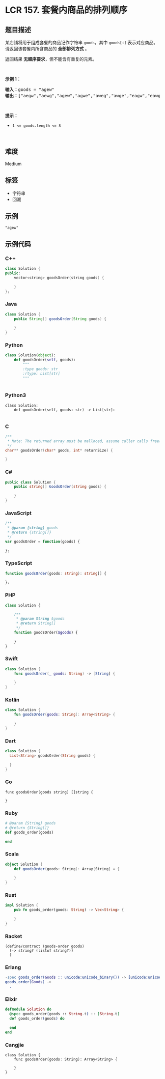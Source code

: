 # LCR 157. 套餐内商品的排列顺序

## 题目描述

<p>某店铺将用于组成套餐的商品记作字符串 <code>goods</code>，其中 <code>goods[i]</code> 表示对应商品。请返回该套餐内所含商品的 <strong>全部排列方式</strong> 。</p>

<p>返回结果 <strong>无顺序要求</strong>，但不能含有重复的元素。</p>

<p>&nbsp;</p>

<p><strong>示例 1：</strong></p>

<pre>
<strong>输入：</strong>goods = "agew"
<strong>输出：</strong>["aegw","aewg","agew","agwe","aweg","awge","eagw","eawg","egaw","egwa","ewag","ewga","gaew","gawe","geaw","gewa","gwae","gwea","waeg","wage","weag","wega","wgae","wgea"]
</pre>

<p>&nbsp;</p>

<p><strong>提示：</strong></p>

<ul>
	<li><code>1 &lt;= goods.length &lt;= 8</code></li>
</ul>

<p>&nbsp;</p>


## 难度

Medium

## 标签

- 字符串
- 回溯

## 示例

```
"agew"
```

## 示例代码

### C++

```cpp
class Solution {
public:
    vector<string> goodsOrder(string goods) {
        
    }
};
```

### Java

```java
class Solution {
    public String[] goodsOrder(String goods) {
        
    }
}
```

### Python

```python
class Solution(object):
    def goodsOrder(self, goods):
        """
        :type goods: str
        :rtype: List[str]
        """
        
```

### Python3

```python3
class Solution:
    def goodsOrder(self, goods: str) -> List[str]:
        
```

### C

```c
/**
 * Note: The returned array must be malloced, assume caller calls free().
 */
char** goodsOrder(char* goods, int* returnSize) {
    
}
```

### C#

```csharp
public class Solution {
    public string[] GoodsOrder(string goods) {
        
    }
}
```

### JavaScript

```javascript
/**
 * @param {string} goods
 * @return {string[]}
 */
var goodsOrder = function(goods) {
    
};
```

### TypeScript

```typescript
function goodsOrder(goods: string): string[] {
    
};
```

### PHP

```php
class Solution {

    /**
     * @param String $goods
     * @return String[]
     */
    function goodsOrder($goods) {
        
    }
}
```

### Swift

```swift
class Solution {
    func goodsOrder(_ goods: String) -> [String] {
        
    }
}
```

### Kotlin

```kotlin
class Solution {
    fun goodsOrder(goods: String): Array<String> {
        
    }
}
```

### Dart

```dart
class Solution {
  List<String> goodsOrder(String goods) {
    
  }
}
```

### Go

```golang
func goodsOrder(goods string) []string {
    
}
```

### Ruby

```ruby
# @param {String} goods
# @return {String[]}
def goods_order(goods)
    
end
```

### Scala

```scala
object Solution {
    def goodsOrder(goods: String): Array[String] = {
        
    }
}
```

### Rust

```rust
impl Solution {
    pub fn goods_order(goods: String) -> Vec<String> {
        
    }
}
```

### Racket

```racket
(define/contract (goods-order goods)
  (-> string? (listof string?))
  )
```

### Erlang

```erlang
-spec goods_order(Goods :: unicode:unicode_binary()) -> [unicode:unicode_binary()].
goods_order(Goods) ->
  .
```

### Elixir

```elixir
defmodule Solution do
  @spec goods_order(goods :: String.t) :: [String.t]
  def goods_order(goods) do
    
  end
end
```

### Cangjie

```cangjie
class Solution {
    func goodsOrder(goods: String): Array<String> {

    }
}
```

